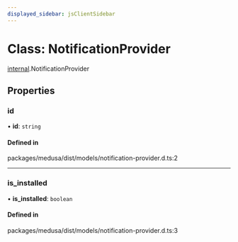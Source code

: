 ```yaml
---
displayed_sidebar: jsClientSidebar
---
```


# Class: NotificationProvider

[internal](../modules/internal.md).NotificationProvider

## Properties

### id

• **id**: `string`

#### Defined in

packages/medusa/dist/models/notification-provider.d.ts:2

___

### is\_installed

• **is\_installed**: `boolean`

#### Defined in

packages/medusa/dist/models/notification-provider.d.ts:3
